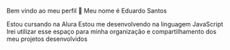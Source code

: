 Bem vindo ao meu perfil 💙
Meu nome é Eduardo Santos

Estou cursando na Alura
Estou me desenvolvendo na linguagem JavaScript
Irei utilizar esse espaço para minha organização e compartilhamento dos meu projetos desenvolvidos

